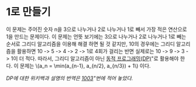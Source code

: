 # 1로 만들기
이 문제는 주어진 숫자 n을 3으로 나누거나 2로 나누거나 1로 빼서 가장 적은 연산으로 1을 만드는 문제이다. 이 문제는 언뜻 보기에는 3으로 나누거나 2로 나누거나 1로 빼는 순서로 그리디 알고리즘을 이용해 해결 하면 될 것 같지만, 10의 경우에는 그리디 알고리즘을 활용하면 10 -> 5 -> 4 -> 2 -> 1로 4회가 걸리는 반면 실제로는 10 -> 9 -> 3 -> 1이 더 적다. 따라서, 그리디 알고리즘이 아닌 [동적 프로그래밍(DP)](https://en.wikipedia.org/wiki/Dynamic_programming)"로 활용해야 한다. 이 문제는 \\(a_n = \min(a_{n-1}, a_{n/2}, a_{n/3}) + 1\\) 이다.

*DP에 대한 위키백과 설명의 번역은 [1003](https://leeminseo0923.github.io/page/review.html?1003)"번에 적어 놓았다.*